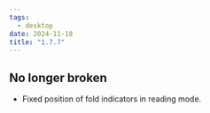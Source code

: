 ```yaml
---
tags:
  - desktop
date: 2024-11-18
title: "1.7.7"
---
```


## No longer broken

- Fixed position of fold indicators in reading mode.
